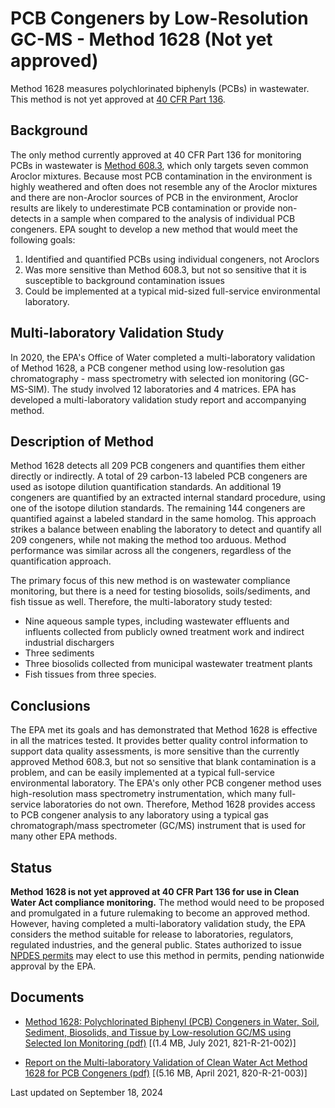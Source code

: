 # PCB Congeners by Low-Resolution GC-MS - Method 1628 (Not yet approved)  

Method 1628 measures polychlorinated biphenyls (PCBs) in wastewater. This method is not yet approved at [40 CFR Part 136](https://www.ecfr.gov/cgi-bin/text-idx?SID=a6bb8a02b6d783f9356758b5ff0ed106&mc=true&node=pt40.25.136&rgn=div5).

## Background

The only method currently approved at 40 CFR Part 136 for monitoring PCBs in wastewater is [Method 608.3](/cwa-methods/approved-cwa-test-methods-organic-compounds), which only targets seven common Aroclor mixtures. Because most PCB contamination in the environment is highly weathered and often does not resemble any of the Aroclor mixtures and there are non-Aroclor sources of PCB in the environment, Aroclor results are likely to underestimate PCB contamination or provide non-detects in a sample when compared to the analysis of individual PCB congeners. EPA sought to develop a new method that would meet the following goals:

1.  Identified and quantified PCBs using individual congeners, not Aroclors 
2.  Was more sensitive than Method 608.3, but not so sensitive that it is susceptible to background contamination issues
3.  Could be implemented at a typical mid-sized full-service environmental laboratory.

## Multi-laboratory Validation Study

In 2020, the EPA's Office of Water completed a multi-laboratory validation of Method 1628, a PCB congener method using low-resolution gas chromatography - mass spectrometry with selected ion monitoring (GC-MS-SIM). The study involved 12 laboratories and 4 matrices. EPA has developed a multi-laboratory validation study report and accompanying method.

## Description of Method

Method 1628 detects all 209 PCB congeners and quantifies them either directly or indirectly. A total of 29 carbon-13 labeled PCB congeners are used as isotope dilution quantification standards. An additional 19 congeners are quantified by an extracted internal standard procedure, using one of the isotope dilution standards. The remaining 144 congeners are quantified against a labeled standard in the same homolog. This approach strikes a balance between enabling the laboratory to detect and quantify all 209 congeners, while not making the method too arduous. Method performance was similar across all the congeners, regardless of the quantification approach.

The primary focus of this new method is on wastewater compliance monitoring, but there is a need for testing biosolids, soils/sediments, and fish tissue as well. Therefore, the multi-laboratory study tested:

-   Nine aqueous sample types, including wastewater effluents and influents collected from publicly owned treatment work and indirect industrial dischargers
-   Three sediments
-   Three biosolids collected from municipal wastewater treatment plants
-   Fish tissues from three species.

## Conclusions

The EPA met its goals and has demonstrated that Method 1628 is effective in all the matrices tested. It provides better quality control information to support data quality assessments, is more sensitive than the currently approved Method 608.3, but not so sensitive that blank contamination is a problem, and can be easily implemented at a typical full-service environmental laboratory. The EPA's only other PCB congener method uses high-resolution mass spectrometry instrumentation, which many full-service laboratories do not own. Therefore, Method 1628 provides access to PCB congener analysis to any laboratory using a typical gas chromatograph/mass spectrometer (GC/MS) instrument that is used for many other EPA methods.

## Status

**Method 1628 is not yet approved at 40 CFR Part 136 for use in Clean Water Act compliance monitoring.** The method would need to be proposed and promulgated in a future rulemaking to become an approved method. However, having completed a multi-laboratory validation study, the EPA considers the method suitable for release to laboratories, regulators, regulated industries, and the general public. States authorized to issue [NPDES permits](/npdes) may elect to use this method in permits, pending nationwide approval by the EPA.

## Documents

- [Method 1628: Polychlorinated Biphenyl (PCB) Congeners in Water, Soil, Sediment, Biosolids, and Tissue by
Low-resolution GC/MS using Selected Ion Monitoring (pdf)](https://www.epa.gov/system/files/documents/2021-07/method-1628_pcb-congeners-by-low-resolution-gc-ms_july-2021.pdf) [(1.4 MB, July 2021, 821-R-21-002)] 

- [Report on the Multi-laboratory Validation of Clean Water Act Method 1628 for PCB Congeners (pdf)](https://www.epa.gov/system/files/documents/2021-07/report-on-multi-lab-validation-of-cwa-method-1628-for-pcb-congeners_april-2021.pdf) [(5.16 MB, April 2021, 820-R-21-003)] 

Last updated on September 18, 2024
